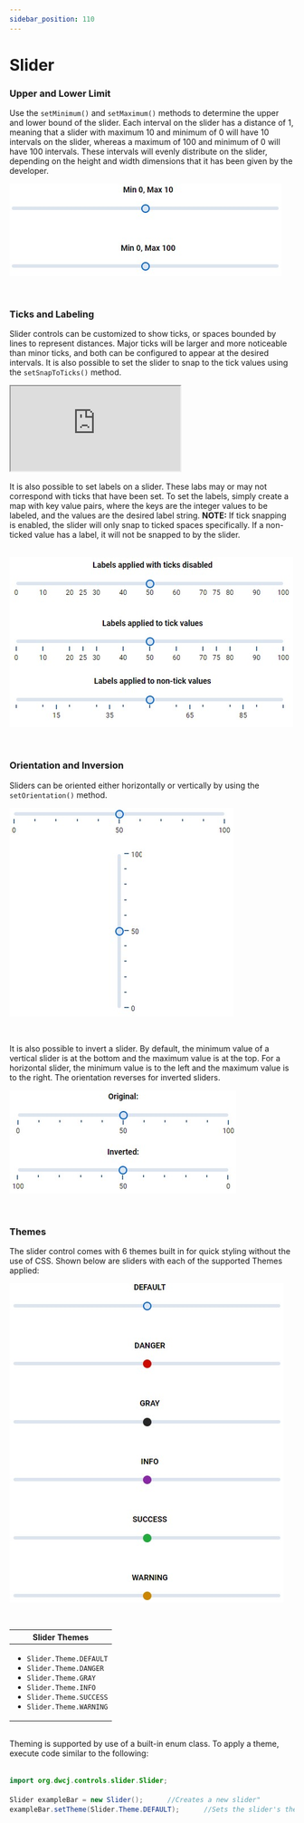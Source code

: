 ```yaml
---
sidebar_position: 110
---
```


# Slider

### Upper and Lower Limit

Use the `setMinimum()` and `setMaximum()` methods to determine the upper and lower bound of the slider. Each interval on the slider has a distance of 1, meaning that a slider with maximum 10 and minimum of 0 will have 10 intervals on the slider, whereas a maximum of 100 and minimum of 0 will have 100 intervals. These intervals will evenly distribute on the slider, depending on the height and width dimensions that it has been given by the developer. 

<!-- <iframe 
loading="lazy"
src='https://hot.bbx.kitchen/webapp/controlsamples?class=control_demos.sliderdemos.SliderMaxMinDemo' 
style={{"width": "100%", "height":"225px"}}></iframe> -->

![Slider min and max](./_images/slider/slider_minmax.jpg)

<br />

### Ticks and Labeling

Slider controls can be customized to show ticks, or spaces bounded by lines to represent distances. Major ticks will be larger and more noticeable than minor ticks, and both can be configured to appear at the desired intervals. It is also possible to set the slider to snap to the tick values using the `setSnapToTicks()` method.

<iframe 
loading="lazy"
src='https://hot.bbx.kitchen/webapp/controlsamples?class=control_demos.sliderdemos.SliderTickDemo' 
style={{"width": "100%", "height":"250px"}}></iframe>


<br />

It is also possible to set labels on a slider. These labs may or may not correspond with ticks that have been set. To set the labels, simply create a map with key value pairs, where the keys are the integer values to be labeled, and the values are the desired label string. 
<b>NOTE:</b> If tick snapping is enabled, the slider will only snap to ticked spaces specifically. If a non-ticked value has a label, it will not be snapped to by the slider.
<br />
<br />

<!-- <iframe 
loading="lazy"
src='https://hot.bbx.kitchen/webapp/controlsamples?class=control_demos.sliderdemos.SliderLabelDemo' 
style={{"width": "100%", "height":"350px"}}></iframe> -->

![Slider label demo](./_images/slider/slider_label.jpg)

<br />


### Orientation and Inversion

Sliders can be oriented either horizontally or vertically by using the `setOrientation()` method.
<!-- 
<iframe 
loading="lazy"
src='https://hot.bbx.kitchen/webapp/controlsamples?class=control_demos.sliderdemos.SliderOrientationDemo' 
style={{"width": "100%", "height":"400px"}}></iframe> -->

![Slider orientation demo](./_images/slider/slider_orientation.jpg)

<br />

It is also possible to invert a slider. By default, the minimum value of a vertical slider is at the bottom and the maximum value is at the top. For a horizontal slider, the minimum value is to the left and the maximum value is to the right. The orientation reverses for inverted sliders.
<!-- 
<iframe 
loading="lazy"
src='https://hot.bbx.kitchen/webapp/controlsamples?class=control_demos.sliderdemos.SliderInversionDemo' 
style={{"width": "100%", "height":"200px"}}></iframe> -->

![Slider orientation demo](./_images/slider/slider_inversion.jpg)

<br />

### Themes

The slider control comes with 6 themes built in for quick styling without the use of CSS.
Shown below are sliders with each of the supported Themes applied: <br/>

<!-- <iframe 
loading="lazy"
src='https://hot.bbx.kitchen/webapp/controlsamples?class=control_demos.sliderdemos.SliderThemesDemo' 
style={{"width": "100%", "height":"620px"}}></iframe> -->

![Slider themes](./_images/slider/slider_themes.jpg)

<br/>

|Slider Themes|
|-|
|<ul><li>```Slider.Theme.DEFAULT```</li><li>```Slider.Theme.DANGER```</li><li>```Slider.Theme.GRAY```</li><li>```Slider.Theme.INFO```</li><li>```Slider.Theme.SUCCESS```</li><li>```Slider.Theme.WARNING```</li></ul>|

<br/>Theming is supported by use of a built-in enum class. To apply a theme, execute code similar to the following: <br/><br />

```java
import org.dwcj.controls.slider.Slider;

Slider exampleBar = new Slider();      //Creates a new slider"
exampleBar.setTheme(Slider.Theme.DEFAULT);      //Sets the slider's theme to be the default theme.
```